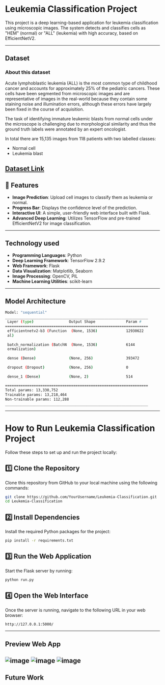 # Leukemia Classification Project

This project is a deep learning-based application for leukemia classification using microscopic images. The system detects and classifies cells as "HEM" (normal) or "ALL" (leukemia) with high accuracy, based on EfficientNetV2.

---
## Dataset
### About this dataset
Acute lymphoblastic leukemia (ALL) is the most common type of childhood cancer and accounts for approximately 25% of the pediatric cancers.
These cells have been segmented from microscopic images and are representative of images in the real-world because they contain some staining noise and illumination errors, although these errors have largely been fixed in the course of acquisition.

The task of identifying immature leukemic blasts from normal cells under the microscope is challenging due to morphological similarity and thus the ground truth labels were annotated by an expert oncologist.

In total there are 15,135 images from 118 patients with two labelled classes:
- Normal cell
- Leukemia blast

[Dataset Link](https://www.kaggle.com/datasets/andrewmvd/leukemia-classification)
---

## 🌟 Features
- **Image Prediction**: Upload cell images to classify them as leukemia or normal.
- **Progress Bar**: Displays the confidence level of the prediction.
- **Interactive UI**: A simple, user-friendly web interface built with Flask.
- **Advanced Deep Learning**: Utilizes TensorFlow and pre-trained EfficientNetV2 for image classification.
---
## Technology used
- **Programming Languages**: Python
- **Deep Learning Framework**: TensorFlow 2.9.2
- **Web Framework**: Flask
- **Data Visualization**: Matplotlib, Seaborn
- **Image Processing**: OpenCV, PIL
- **Machine Learning Utilities**: scikit-learn
---
## Model Architecture
```bash
Model: "sequential"
_________________________________________________________________
 Layer (type)                Output Shape              Param #   
=================================================================
 efficientnetv2-b3 (Function  (None, 1536)             12930622  
 al)                                                             
                                                                 
 batch_normalization (BatchN  (None, 1536)             6144      
 ormalization)                                                   
                                                                 
 dense (Dense)               (None, 256)               393472    
                                                                 
 dropout (Dropout)           (None, 256)               0         
                                                                 
 dense_1 (Dense)             (None, 2)                 514       
                                                                 
=================================================================
Total params: 13,330,752
Trainable params: 13,218,464
Non-trainable params: 112,288
_________________________________________________________________
```
---
# How to Run Leukemia Classification Project

Follow these steps to set up and run the project locally:

## 1️⃣ Clone the Repository
Clone this repository from GitHub to your local machine using the following commands:
```bash
git clone https://github.com/YourUsername/Leukemia-Classification.git
cd Leukemia-Classification

```
## 2️⃣ Install Dependencies
Install the required Python packages for the project:
```bash
pip install -r requirements.txt
```
## 3️⃣ Run the Web Application
Start the Flask server by running:
```bash
python run.py
```
## 4️⃣ Open the Web Interface
Once the server is running, navigate to the following URL in your web browser:
```bash
http://127.0.0.1:5000/
```
---
## Preview Web App
![image](https://github.com/user-attachments/assets/5d276ad2-11d3-443e-aa5a-db88ca1f342d)
![image](https://github.com/user-attachments/assets/14c8f334-1141-44f9-96a2-3514f4988503)
![image](https://github.com/user-attachments/assets/beb3e64d-1d38-428c-9d8d-12ad141c4fe4)
---
## Future Work

